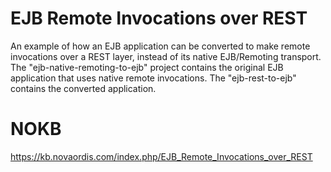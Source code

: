 # EJB Remote Invocations over REST

An example of how an EJB application can be converted to make remote invocations over a 
REST layer, instead of its native EJB/Remoting transport. The "ejb-native-remoting-to-ejb"
project contains the original EJB application that uses native remote invocations. 
The "ejb-rest-to-ejb" contains the converted application.

# NOKB

https://kb.novaordis.com/index.php/EJB_Remote_Invocations_over_REST

